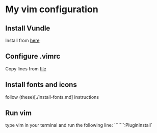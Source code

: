 # My vim configuration

## Install Vundle
Install from [here](https://github.com/VundleVim/Vundle.vim)

## Configure .vimrc
Copy lines from [file](.vijjkkjkljlkjlkj)

## Install fonts and icons
follow (these)[./install-fonts.md] instructions

## Run vim
type vim in your terminal and run the following line: ```````:PluginInstall`
